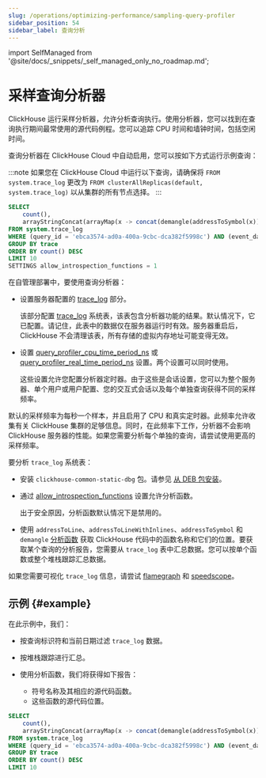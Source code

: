 ```yaml
---
slug: /operations/optimizing-performance/sampling-query-profiler
sidebar_position: 54
sidebar_label: 查询分析
---
```

import SelfManaged from '@site/docs/_snippets/_self_managed_only_no_roadmap.md';


# 采样查询分析器

ClickHouse 运行采样分析器，允许分析查询执行。使用分析器，您可以找到在查询执行期间最常使用的源代码例程。您可以追踪 CPU 时间和墙钟时间，包括空闲时间。

查询分析器在 ClickHouse Cloud 中自动启用，您可以按如下方式运行示例查询：

:::note 如果您在 ClickHouse Cloud 中运行以下查询，请确保将 `FROM system.trace_log` 更改为 `FROM clusterAllReplicas(default, system.trace_log)` 以从集群的所有节点选择。
:::

``` sql
SELECT
    count(),
    arrayStringConcat(arrayMap(x -> concat(demangle(addressToSymbol(x)), '\n    ', addressToLine(x)), trace), '\n') AS sym
FROM system.trace_log
WHERE (query_id = 'ebca3574-ad0a-400a-9cbc-dca382f5998c') AND (event_date = today())
GROUP BY trace
ORDER BY count() DESC
LIMIT 10
SETTINGS allow_introspection_functions = 1
```

在自管理部署中，要使用查询分析器：

- 设置服务器配置的 [trace_log](../../operations/server-configuration-parameters/settings.md#trace_log) 部分。

    该部分配置 [trace_log](/operations/system-tables/trace_log) 系统表，该表包含分析器功能的结果。默认情况下，它已配置。请记住，此表中的数据仅在服务器运行时有效。服务器重启后，ClickHouse 不会清理该表，所有存储的虚拟内存地址可能变得无效。

- 设置 [query_profiler_cpu_time_period_ns](../../operations/settings/settings.md#query_profiler_cpu_time_period_ns) 或 [query_profiler_real_time_period_ns](../../operations/settings/settings.md#query_profiler_real_time_period_ns) 设置。两个设置可以同时使用。

    这些设置允许您配置分析器定时器。由于这些是会话设置，您可以为整个服务器、单个用户或用户配置、您的交互式会话以及每个单独查询获得不同的采样频率。

默认的采样频率为每秒一个样本，并且启用了 CPU 和真实定时器。此频率允许收集有关 ClickHouse 集群的足够信息。同时，在此频率下工作，分析器不会影响 ClickHouse 服务器的性能。如果您需要分析每个单独的查询，请尝试使用更高的采样频率。

要分析 `trace_log` 系统表：

- 安装 `clickhouse-common-static-dbg` 包。请参见 [从 DEB 包安装](../../getting-started/install.md#install-from-deb-packages)。

- 通过 [allow_introspection_functions](../../operations/settings/settings.md#allow_introspection_functions) 设置允许分析函数。

    出于安全原因，分析函数默认情况下是禁用的。

- 使用 `addressToLine`、`addressToLineWithInlines`、`addressToSymbol` 和 `demangle` [分析函数](../../sql-reference/functions/introspection.md) 获取 ClickHouse 代码中的函数名称和它们的位置。要获取某个查询的分析报告，您需要从 `trace_log` 表中汇总数据。您可以按单个函数或整个堆栈跟踪汇总数据。

如果您需要可视化 `trace_log` 信息，请尝试 [flamegraph](/interfaces/third-party/gui#clickhouse-flamegraph) 和 [speedscope](https://github.com/laplab/clickhouse-speedscope)。

## 示例 {#example}

在此示例中，我们：

- 按查询标识符和当前日期过滤 `trace_log` 数据。

- 按堆栈跟踪进行汇总。

- 使用分析函数，我们将获得如下报告：

    - 符号名称及其相应的源代码函数。
    - 这些函数的源代码位置。

<!-- -->

``` sql
SELECT
    count(),
    arrayStringConcat(arrayMap(x -> concat(demangle(addressToSymbol(x)), '\n    ', addressToLine(x)), trace), '\n') AS sym
FROM system.trace_log
WHERE (query_id = 'ebca3574-ad0a-400a-9cbc-dca382f5998c') AND (event_date = today())
GROUP BY trace
ORDER BY count() DESC
LIMIT 10
```
